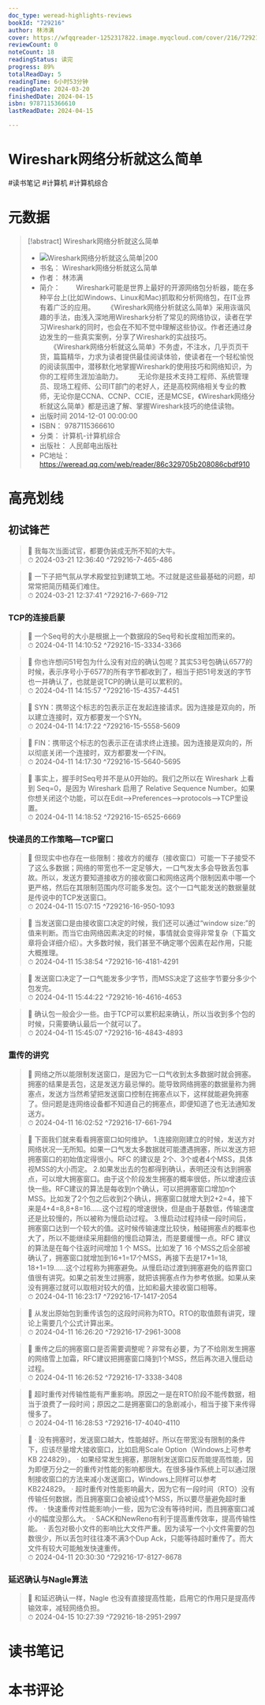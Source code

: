 ```yaml
---
doc_type: weread-highlights-reviews
bookId: "729216"
author: 林沛满
cover: https://wfqqreader-1252317822.image.myqcloud.com/cover/216/729216/t7_729216.jpg
reviewCount: 0
noteCount: 18
readingStatus: 读完
progress: 89%
totalReadDay: 5
readingTime: 6小时53分钟
readingDate: 2024-03-20
finishedDate: 2024-04-15
isbn: 9787115366610
lastReadDate: 2024-04-15

---
```


# Wireshark网络分析就这么简单


#读书笔记 #计算机 #计算机综合

# 元数据
> [!abstract] Wireshark网络分析就这么简单
> - ![ Wireshark网络分析就这么简单|200](https://wfqqreader-1252317822.image.myqcloud.com/cover/216/729216/t7_729216.jpg)
> - 书名： Wireshark网络分析就这么简单
> - 作者： 林沛满
> - 简介： 　　Wireshark可能是世界上最好的开源网络包分析器，能在多种平台上(比如Windows、Linux和Mac)抓取和分析网络包，在IT业界有着广泛的应用。
　　《Wireshark网络分析就这么简单》采用诙谐风趣的手法，由浅入深地用Wireshark分析了常见的网络协议，读者在学习Wireshark的同时，也会在不知不觉中理解这些协议。作者还通过身边发生的一些真实案例，分享了Wireshark的实战技巧。
　　《Wireshark网络分析就这么简单》不务虚，不注水，几乎页页干货，篇篇精华，力求为读者提供最佳阅读体验，使读者在一个轻松愉悦的阅读氛围中，潜移默化地掌握Wireshark的使用技巧和网络知识，为你的工程师生涯加油助力。
　　无论你是技术支持工程师、系统管理员、现场工程师、公司IT部门的老好人，还是高校网络相关专业的教师，无论你是CCNA、CCNP、CCIE，还是MCSE，《Wireshark网络分析就这么简单》都是迅速了解、掌握Wireshark技巧的绝佳读物。
> - 出版时间 2014-12-01 00:00:00
> - ISBN： 9787115366610
> - 分类： 计算机-计算机综合
> - 出版社： 人民邮电出版社
> - PC地址：https://weread.qq.com/web/reader/86c329705b208086cbdf910

# 高亮划线


## 初试锋芒

> 📌 我每次当面试官，都要伪装成无所不知的大牛。  
> ⏱ 2024-03-21 12:36:40 ^729216-7-465-486

> 📌 一下子把气氛从学术殿堂拉到建筑工地。不过就是这些最基础的问题，却常常把简历精英们难住。  
> ⏱ 2024-03-21 12:37:41 ^729216-7-669-712

### TCP的连接启蒙

> 📌 一个Seq号的大小是根据上一个数据段的Seq号和长度相加而来的。  
> ⏱ 2024-04-11 14:10:52 ^729216-15-3334-3366

> 📌 你也许想问51号包为什么没有对应的确认包呢？其实53号包确认6577的时候，表示序号小于6577的所有字节都收到了，相当于把51号发送的字节也一并确认了，也就是说TCP的确认是可以累积的。  
> ⏱ 2024-04-11 14:15:57 ^729216-15-4357-4451

> 📌 SYN：携带这个标志的包表示正在发起连接请求。因为连接是双向的，所以建立连接时，双方都要发一个SYN。  
> ⏱ 2024-04-11 14:17:22 ^729216-15-5558-5609

> 📌 FIN：携带这个标志的包表示正在请求终止连接。因为连接是双向的，所以彻底关闭一个连接时，双方都要发一个FIN。  
> ⏱ 2024-04-11 14:17:30 ^729216-15-5640-5695

> 📌 事实上，握手时Seq号并不是从0开始的。我们之所以在 Wireshark 上看到 Seq=0，是因为 Wireshark 启用了 Relative Sequence Number。如果你想关闭这个功能，可以在Edit-->Preferences-->protocols-->TCP里设置。  
> ⏱ 2024-04-11 14:18:52 ^729216-15-6525-6669

### 快递员的工作策略—TCP窗口

> 📌 但现实中也存在一些限制：接收方的缓存（接收窗口）可能一下子接受不了这么多数据；网络的带宽也不一定足够大，一口气发太多会导致丢包事故。所以，发送方要知道接收方的接收窗口和网络这两个限制因素中哪一个更严格，然后在其限制范围内尽可能多发包。这个一口气能发送的数据量就是传说中的TCP发送窗口。  
> ⏱ 2024-04-11 15:07:15 ^729216-16-950-1093

> 📌 当发送窗口是由接收窗口决定的时候，我们还可以通过“window size:”的值来判断。而当它由网络因素决定的时候，事情就会变得非常复杂（下篇文章将会详细介绍）。大多数时候，我们甚至不确定哪个因素在起作用，只能大概推理。  
> ⏱ 2024-04-11 15:38:54 ^729216-16-4181-4291

> 📌 发送窗口决定了一口气能发多少字节，而MSS决定了这些字节要分多少个包发完。  
> ⏱ 2024-04-11 15:44:22 ^729216-16-4616-4653

> 📌 确认包一般会少一些。由于TCP可以累积起来确认，所以当收到多个包的时候，只需要确认最后一个就可以了。  
> ⏱ 2024-04-11 15:45:07 ^729216-16-4843-4893

### 重传的讲究

> 📌 网络之所以能限制发送窗口，是因为它一口气收到太多数据时就会拥塞。拥塞的结果是丢包，这是发送方最忌惮的。能导致网络拥塞的数据量称为拥塞点，发送方当然希望把发送窗口控制在拥塞点以下，这样就能避免拥塞了。但问题是连网络设备都不知道自己的拥塞点，即便知道了也无法通知发送方。  
> ⏱ 2024-04-11 16:02:52 ^729216-17-661-794

> 📌 下面我们就来看看拥塞窗口如何维护。
1.连接刚刚建立的时候，发送方对网络状况一无所知。如果一口气发太多数据就可能遭遇拥塞，所以发送方把拥塞窗口的初始值定得很小。RFC 的建议是 2个、3个或者4个MSS，具体视MSS的大小而定。
2.如果发出去的包都得到确认，表明还没有达到拥塞点，可以增大拥塞窗口。由于这个阶段发生拥塞的概率很低，所以增速应该快一些。RFC建议的算法是每收到n个确认，可以把拥塞窗口增加n个MSS。比如发了2个包之后收到2个确认，拥塞窗口就增大到2+2=4，接下来是4+4=8,8+8=16……这个过程的增速很快，但是由于基数低，传输速度还是比较慢的，所以被称为慢启动过程。
3.慢启动过程持续一段时间后，拥塞窗口达到一个较大的值。这时候传输速度比较快，触碰拥塞点的概率也大了，所以不能继续采用翻倍的慢启动算法，而是要缓慢一点。RFC 建议的算法是在每个往返时间增加 1 个 MSS。比如发了 16 个MSS之后全部被确认了，拥塞窗口就增加到16+1=17个MSS，再接下去是17+1=18, 18+1=19……这个过程称为拥塞避免。从慢启动过渡到拥塞避免的临界窗口值很有讲究。如果之前发生过拥塞，就把该拥塞点作为参考依据。如果从来没有拥塞过就可以取相对较大的值，比如和最大接收窗口相等。  
> ⏱ 2024-04-11 16:23:17 ^729216-17-1417-2054

> 📌 从发出原始包到重传该包的这段时间称为RTO。RTO的取值颇有讲究，理论上需要几个公式计算出来。  
> ⏱ 2024-04-11 16:26:20 ^729216-17-2961-3008

> 📌 重传之后的拥塞窗口是否需要调整呢？非常有必要，为了不给刚发生拥塞的网络雪上加霜，RFC建议把拥塞窗口降到1个MSS，然后再次进入慢启动过程。  
> ⏱ 2024-04-11 16:26:52 ^729216-17-3338-3408

> 📌 超时重传对传输性能有严重影响。原因之一是在RTO阶段不能传数据，相当于浪费了一段时间；原因之二是拥塞窗口的急剧减小，相当于接下来传得慢多了。  
> ⏱ 2024-04-11 16:28:53 ^729216-17-4040-4110

> 📌 · 没有拥塞时，发送窗口越大，性能越好。所以在带宽没有限制的条件下，应该尽量增大接收窗口，比如启用Scale Option（Windows上可参考KB 224829）。
· 如果经常发生拥塞，那限制发送窗口反而能提高性能，因为即便万分之一的重传对性能的影响都很大。在很多操作系统上可以通过限制接收窗口的方法来减小发送窗口，Windows上同样可以参考KB224829。
· 超时重传对性能影响最大，因为它有一段时间（RTO）没有传输任何数据，而且拥塞窗口会被设成1个MSS，所以要尽量避免超时重传。
· 快速重传对性能影响小一些，因为它没有等待时间，而且拥塞窗口减小的幅度没那么大。
· SACK和NewReno有利于提高重传效率，提高传输性能。
· 丢包对极小文件的影响比大文件严重。因为读写一个小文件需要的包数很少，所以丢包时往往凑不满3个Dup Ack，只能等待超时重传了。而大文件有较大可能触发快速重传。  
> ⏱ 2024-04-11 20:30:30 ^729216-17-8127-8678

### 延迟确认与Nagle算法

> 📌 和延迟确认一样，Nagle 也没有直接提高性能，启用它的作用只是提高传输效率，减轻网络负担。  
> ⏱ 2024-04-15 10:27:39 ^729216-18-2951-2997



# 读书笔记




# 本书评论

